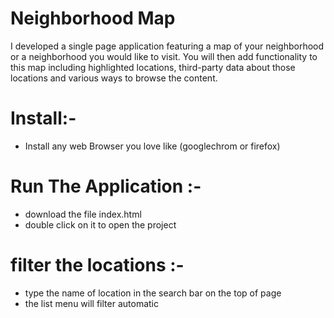 # Neighborhood Map

I developed a single page application featuring a map of your neighborhood or a neighborhood you would like to visit. You will then add functionality to this map including highlighted locations, third-party data about those locations and various ways to browse the content.

# Install:-

* Install any web Browser you love like (googlechrom or firefox)
 
# Run The Application :-

* download the file index.html
* double click on it to open the project

# filter the locations :-

* type the name of location in the search bar on the top of page
* the list menu will filter automatic 
